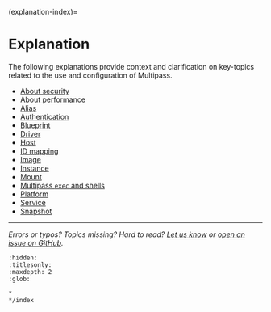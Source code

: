 (explanation-index)=
# Explanation

The following explanations provide context and clarification on key-topics related to the use and configuration of Multipass.  <!--- The following  was provided by @nielsenjared-->

- [About security](/explanation/about-security)
- [About performance](/explanation/about-performance)
- [Alias](/explanation/alias)
- [Authentication](/explanation/authentication)
- [Blueprint](/explanation/blueprint)
- [Driver](/explanation/driver)
- [Host](/explanation/host)
- [ID mapping](/explanation/id-mapping)
- [Image](/explanation/image)
- [Instance](/explanation/instance)
- [Mount](/explanation/mount)
- [Multipass `exec` and shells](/explanation/multipass-exec-and-shells)
- [Platform](/explanation/platform)
- [Service](/explanation/service)
- [Snapshot](/explanation/snapshot)

---

*Errors or typos? Topics missing? Hard to read? <a href="https://docs.google.com/forms/d/e/1FAIpQLSd0XZDU9sbOCiljceh3rO_rkp6vazy2ZsIWgx4gsvl_Sec4Ig/viewform?usp=pp_url&entry.317501128=https://multipass.run/docs/explanation" target="_blank">Let us know</a> or <a href="https://github.com/canonical/multipass/issues/new/choose" target="_blank">open an issue on GitHub</a>.*


```{toctree}
:hidden:
:titlesonly:
:maxdepth: 2
:glob:

*
*/index
